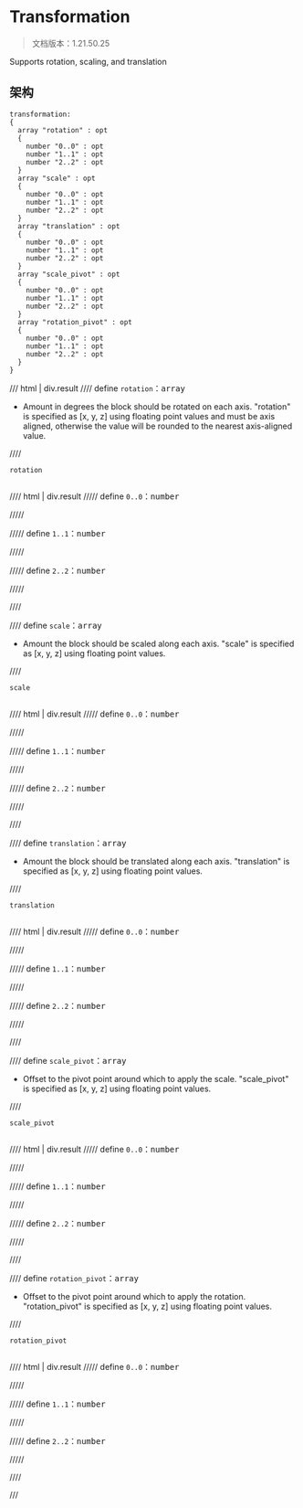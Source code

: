 # Transformation

> 文档版本：1.21.50.25

Supports rotation, scaling, and translation

## 架构

```mcschema
transformation:
{
  array "rotation" : opt
  {
    number "0..0" : opt
    number "1..1" : opt
    number "2..2" : opt
  }
  array "scale" : opt
  {
    number "0..0" : opt
    number "1..1" : opt
    number "2..2" : opt
  }
  array "translation" : opt
  {
    number "0..0" : opt
    number "1..1" : opt
    number "2..2" : opt
  }
  array "scale_pivot" : opt
  {
    number "0..0" : opt
    number "1..1" : opt
    number "2..2" : opt
  }
  array "rotation_pivot" : opt
  {
    number "0..0" : opt
    number "1..1" : opt
    number "2..2" : opt
  }
}

```

/// html | div.result
//// define
`rotation`：<samp>array</samp>

- Amount in degrees the block should be rotated on each axis. "rotation" is specified as [x, y, z] using floating point values and must be axis aligned, otherwise the value will be rounded to the nearest axis-aligned value.


////

<div class="language-text highlight"><span class="filename"><code>rotation</code></span><pre id="__code_1"><span></span></pre></div>

//// html | div.result
///// define
`0..0`：<samp>number</samp>


/////


///// define
`1..1`：<samp>number</samp>


/////


///// define
`2..2`：<samp>number</samp>


/////


////


//// define
`scale`：<samp>array</samp>

- Amount the block should be scaled along each axis. "scale" is specified as [x, y, z] using floating point values.


////

<div class="language-text highlight"><span class="filename"><code>scale</code></span><pre id="__code_1"><span></span></pre></div>

//// html | div.result
///// define
`0..0`：<samp>number</samp>


/////


///// define
`1..1`：<samp>number</samp>


/////


///// define
`2..2`：<samp>number</samp>


/////


////


//// define
`translation`：<samp>array</samp>

- Amount the block should be translated along each axis. "translation" is specified as [x, y, z] using floating point values.


////

<div class="language-text highlight"><span class="filename"><code>translation</code></span><pre id="__code_1"><span></span></pre></div>

//// html | div.result
///// define
`0..0`：<samp>number</samp>


/////


///// define
`1..1`：<samp>number</samp>


/////


///// define
`2..2`：<samp>number</samp>


/////


////


//// define
`scale_pivot`：<samp>array</samp>

- Offset to the pivot point around which to apply the scale. "scale_pivot" is specified as [x, y, z] using floating point values.


////

<div class="language-text highlight"><span class="filename"><code>scale_pivot</code></span><pre id="__code_1"><span></span></pre></div>

//// html | div.result
///// define
`0..0`：<samp>number</samp>


/////


///// define
`1..1`：<samp>number</samp>


/////


///// define
`2..2`：<samp>number</samp>


/////


////


//// define
`rotation_pivot`：<samp>array</samp>

- Offset to the pivot point around which to apply the rotation. "rotation_pivot" is specified as [x, y, z] using floating point values.


////

<div class="language-text highlight"><span class="filename"><code>rotation_pivot</code></span><pre id="__code_1"><span></span></pre></div>

//// html | div.result
///// define
`0..0`：<samp>number</samp>


/////


///// define
`1..1`：<samp>number</samp>


/////


///// define
`2..2`：<samp>number</samp>


/////


////


///

